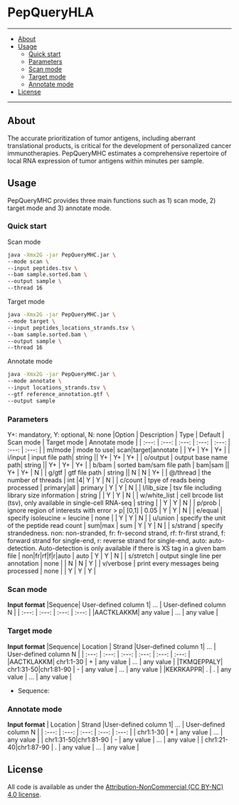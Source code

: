# PepQueryHLA

---
- [About](#about)
- [Usage](#usage)
  - [Quick start](#quick-start)
  - [Parameters](#parameters)
  - [Scan mode](#scan-mode)
  - [Target mode](#target-mode)
  - [Annotate mode](#annotate-mode)
- [License]($license)
---

## About

The accurate prioritization of tumor antigens, including aberrant translational products, is critical for the development of personalized cancer immunotherapies. PepQueryMHC estimates a comprehensive repertoire of local RNA expression of tumor antigens within minutes per sample.
<br>

## Usage
PepQueryMHC provides three main functions such as 1) scan mode, 2) target mode and 3) annotate mode.

### Quick start
Scan mode
```bash
java -Xmx2G -jar PepQueryMHC.jar \
--mode scan \
--input peptides.tsv \
--bam sample.sorted.bam \
--output sample \
--thread 16
```
Target mode
```bash
java -Xmx2G -jar PepQueryMHC.jar \
--mode target \
--input peptides_locations_strands.tsv \
--bam sample.sorted.bam \
--output sample \
--thread 16
```
Annotate mode
```bash
java -Xmx2G -jar PepQueryMHC.jar \
--mode annotate \
--input locations_strands.tsv \
--gtf reference_annotation.gtf \
--output sample
```

### Parameters
Y+: mandatory, Y: optional, N: none
|Option    | Description    | Type   | Default | Scan mode   | Target mode   | Annotate mode   |
| :---:    | :---:          | :---:   | :---:       | :---:       | :---:         | :---:           |
| m/mode   | mode to use| scan\|target\|annotate  | | Y+          | Y+            | Y+              |
| i/input  | input file path| string  || Y+          | Y+            | Y+             |
| o/output  | output base name path| string  || Y+          | Y+           | Y+             |
| b/bam  | sorted bam/sam file path | bam\|sam  || Y+          | Y+            | N              |
| g/gtf  | gtf file path | string  || N          | N            | Y+              |
| @/thread  | the number of threads | int  |4| Y          | Y            | N              |
| c/count  | tpye of reads being processed | primary\|all  | primary | Y          | Y            | N              |
| l/lib_size  | tsv file including library size information | string |  | Y          | Y            | N              |
| w/white_list  | cell brcode list (tsv), only available in single-cell RNA-seq | string |  | Y          | Y            | N              |
| p/prob  | ignore region of interests with error > p| [0,1] | 0.05 | Y          | Y            | N              |
| e/equal  | specify isoleucine = leucine | none |  | Y          | Y            | N              |
| u/union  | specify the unit of the peptide read count | sum\|max | sum | Y          | Y            | N              |
| s/strand  | specify strandedness. non: non-stranded, fr: fr-second strand, rf: fr-first strand, f: forward strand for single-end, r: reverse strand for single-end, auto: auto-detection. Auto-detection is only available if there is XS tag in a given bam file | non\|fr\|rf\|f\|r\|auto | auto | Y          | Y            | N              |
| s/stretch  | output single line per annotation | none |  | N          | N            | Y              |
| v/verbose  | print every messages being processed | none |  | Y          | Y            | Y              |


### Scan mode
**Input format**
|Sequence| User-defined column 1| ...   | User-defined column N |
| :---:    | :---:          | :---:   | :---:   |
|AACTKLAKKM| any value | ... | any value |


### Target mode
**Input format**
|Sequence| Location | Strand |User-defined column 1| ...   | User-defined column N |
| :---:    | :---:          | :---:          | :---:          | :---:   | :---:   |
|AACTKLAKKM| chr1:1-30 | + | any value | ... | any value |
|TKMQEPPALY| chr1:31-50\|chr1:81-90 | - | any value | ... | any value |
|KEKRKAPPR| . | . |  any value | ... | any value |

* Sequence: 

### Annotate mode
**Input format**
| Location | Strand |User-defined column 1| ...   | User-defined column N |
| :---:          | :---:          | :---:          | :---:   | :---:   |
| chr1:1-30 | + |  any value | ... | any value |
| chr1:31-50\|chr1:81-90 | -  | any value | ... | any value |
| chr1:21-40\|chr1:87-90 | .  | any value | ... | any value |

## License
All code is available as under the <a href="https://creativecommons.org/licenses/by-nc/4.0/">Attribution-NonCommercial (CC BY-NC) 4.0 license</a>.
